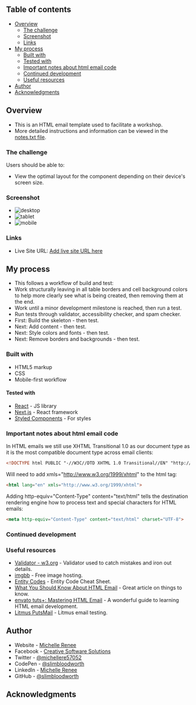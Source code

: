 ## Table of contents

- [Overview](#overview)
  - [The challenge](#the-challenge)
  - [Screenshot](#screenshot)
  - [Links](#links)
- [My process](#my-process)
  - [Built with](#built-with)
  - [Tested with](#tested-with)
  - [Important notes about html email code](#important-notes-about-html-email-code)
  - [Continued development](#continued-development)
  - [Useful resources](#useful-resources)
- [Author](#author)
- [Acknowledgments](#acknowledgments)

## Overview

- This is an HTML email template used to facilitate a workshop.
- More detailed instructions and information can be viewed in the [notes.txt file](./notes.txt).

### The challenge

Users should be able to:

- View the optimal layout for the component depending on their device's screen size.

### Screenshot

- ![desktop](./screenshot.jpg)
- ![tablet](./screenshot.jpg)
- ![mobile](./screenshot.jpg)


### Links

- Live Site URL: [Add live site URL here](https://your-live-site-url.com)

## My process

- This follows a workflow of build and test:
- Work structurally leaving in all table borders and cell background colors to help more clearly see what is being created, then removing them at the end.
- Work until a minor development milestone is reached, then run a test.
- Run tests through validator, accessibility checker, and spam checker.
- First: Build the skeleton - then test.
- Next: Add content - then test.
- Next: Style colors and fonts - then test.
- Next: Remove borders and backgrounds - then test.

### Built with

- HTML5 markup
- CSS
- Mobile-first workflow

#### Tested with

- [React](https://reactjs.org/) - JS library
- [Next.js](https://nextjs.org/) - React framework
- [Styled Components](https://styled-components.com/) - For styles

### Important notes about html email code

In HTML emails we still use XHTML Transitional 1.0 as our document type as it is the most compatible document type across email clients:

```html
<!DOCTYPE html PUBLIC "-//W3C//DTD XHTML 1.0 Transitional//EN" "http://www.w3.org/TR/xhtml1/DTD/xhtml1-transitional.dtd">
```

Will need to add xmls="http://www.w3.org/1999/xhtml" to the html tag:

```html
<html lang="en" xmls="http://www.w3.org/1999/xhtml">
```

Adding http-equiv="Content-Type" content="text/html" tells the destination rendering engine how to process text and special characters for HTML emails:

```html
<meta http-equiv="Content-Type" content="text/html" charset="UTF-8">
```

### Continued development

### Useful resources

- [Validator - w3.org](https://validator.w3.org) - Validator used to catch mistakes and iron out details.
- [imgbb](https://imgbb.com/) - Free image hosting.
- [Entity Codes](https://entitycode.com/) - Entity Code Cheat Sheet.
- [What You Should Know About HTML Email](https://webdesign.tutsplus.com/what-you-should-know-about-html-email--webdesign-12908t) - Great article on things to know.
- [envato tuts+: Mastering HTML Email](https://webdesign.tutsplus.com/series/mastering-html-email--webdesign-17696) - A wonderful guide to learning HTML email development.
- [Litmus PutsMail](https://www.putsmail.com/) - Litmus email testing.

## Author

- Website - [Michelle Renee](https://michellerenee.dev)
- Facebook - [Creative Software Solutions](https://www.facebook.com/profile.php?id=100073842390690)
- Twitter - [@michellere57052](https://twitter.com/michellere57052)
- CodePen - [@slimbloodworth](https://codepen.io/slimbloodworth)
- LinkedIn - [Michelle Renee](https://www.linkedin.com/in/michelle-renee-99b455187/)
- GitHub - [@slimbloodworth](https://github.com/SlimBloodworth)

## Acknowledgments
